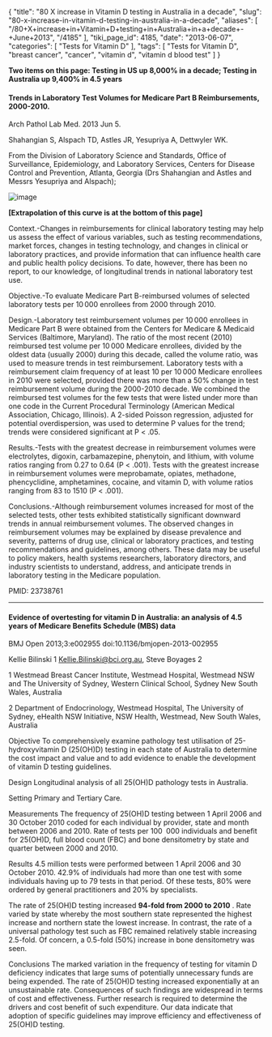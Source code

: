 {
    "title": "80 X increase in Vitamin D testing in Australia in a decade",
    "slug": "80-x-increase-in-vitamin-d-testing-in-australia-in-a-decade",
    "aliases": [
        "/80+X+increase+in+Vitamin+D+testing+in+Australia+in+a+decade+-+June+2013",
        "/4185"
    ],
    "tiki_page_id": 4185,
    "date": "2013-06-07",
    "categories": [
        "Tests for Vitamin D"
    ],
    "tags": [
        "Tests for Vitamin D",
        "breast cancer",
        "cancer",
        "vitamin d",
        "vitamin d blood test"
    ]
}


**Two items on this page: Testing in US up 8,000% in a decade; Testing in Australia up 9,400% in 4.5 years** 

#### Trends in Laboratory Test Volumes for Medicare Part B Reimbursements, 2000-2010.

Arch Pathol Lab Med. 2013 Jun 5. 

Shahangian S, Alspach TD, Astles JR, Yesupriya A, Dettwyler WK.

From the Division of Laboratory Science and Standards, Office of Surveillance, Epidemiology, and Laboratory Services, Centers for Disease Control and Prevention, Atlanta, Georgia (Drs Shahangian and Astles and Messrs Yesupriya and Alspach);

<img src="/attachments/d3.mock.jpg" alt="image">  

 **<span>[Extrapolation of this curve is at the bottom of this page]</span>** 

Context.-Changes in reimbursements for clinical laboratory testing may help us assess the effect of various variables, such as testing recommendations, market forces, changes in testing technology, and changes in clinical or laboratory practices, and provide information that can influence health care and public health policy decisions. To date, however, there has been no report, to our knowledge, of longitudinal trends in national laboratory test use. 

Objective.-To evaluate Medicare Part B-reimbursed volumes of selected laboratory tests per 10 000 enrollees from 2000 through 2010. 

Design.-Laboratory test reimbursement volumes per 10 000 enrollees in Medicare Part B were obtained from the Centers for Medicare & Medicaid Services (Baltimore, Maryland). The ratio of the most recent (2010) reimbursed test volume per 10 000 Medicare enrollees, divided by the oldest data (usually 2000) during this decade, called the volume ratio, was used to measure trends in test reimbursement. Laboratory tests with a reimbursement claim frequency of at least 10 per 10 000 Medicare enrollees in 2010 were selected, provided there was more than a 50% change in test reimbursement volume during the 2000-2010 decade. We combined the reimbursed test volumes for the few tests that were listed under more than one code in the Current Procedural Terminology (American Medical Association, Chicago, Illinois). A 2-sided Poisson regression, adjusted for potential overdispersion, was used to determine P values for the trend; trends were considered significant at P < .05. 

Results.-Tests with the greatest decrease in reimbursement volumes were electrolytes, digoxin, carbamazepine, phenytoin, and lithium, with volume ratios ranging from 0.27 to 0.64 (P < .001). Tests with the greatest increase in reimbursement volumes were meprobamate, opiates, methadone, phencyclidine, amphetamines, cocaine, and vitamin D, with volume ratios ranging from 83 to 1510 (P < .001). 

Conclusions.-Although reimbursement volumes increased for most of the selected tests, other tests exhibited statistically significant downward trends in annual reimbursement volumes. The observed changes in reimbursement volumes may be explained by disease prevalence and severity, patterns of drug use, clinical or laboratory practices, and testing recommendations and guidelines, among others. These data may be useful to policy makers, health systems researchers, laboratory directors, and industry scientists to understand, address, and anticipate trends in laboratory testing in the Medicare population.

PMID:     23738761

---

#### Evidence of overtesting for vitamin D in Australia: an analysis of 4.5  years of Medicare Benefits Schedule (MBS) data

BMJ Open 2013;3:e002955 doi:10.1136/bmjopen-2013-002955

Kellie Bilinski 1 Kellie.Bilinski@bci.org.au,     Steve Boyages 2

1 Westmead Breast Cancer Institute, Westmead Hospital, Westmead NSW and The University of Sydney, Western Clinical School, Sydney New South Wales, Australia

2 Department of Endocrinology, Westmead Hospital, The University of Sydney, eHealth NSW Initiative, NSW Health, Westmead, New South Wales, Australia

Objective To comprehensively examine pathology test utilisation of 25-hydroxyvitamin D (25(OH)D) testing in each state of Australia to determine the cost impact and value and to add evidence to enable the development of vitamin D testing guidelines.

Design Longitudinal analysis of all 25(OH)D pathology tests in Australia.

Setting Primary and Tertiary Care.

Measurements The frequency of 25(OH)D testing between 1 April 2006 and 30 October 2010 coded for each individual by provider, state and month between 2006 and 2010. Rate of tests per 100  000 individuals and benefit for 25(OH)D, full blood count (FBC) and bone densitometry by state and quarter between 2000 and 2010.

Results 4.5 million tests were performed between 1 April 2006 and 30 October 2010. 42.9% of individuals had more than one test with some individuals having up to 79 tests in that period. Of these tests, 80% were ordered by general practitioners and 20% by specialists. 

The rate of 25(OH)D testing increased  **94-fold from 2000 to 2010** . Rate varied by state whereby the most southern state represented the highest increase and northern state the lowest increase. In contrast, the rate of a universal pathology test such as FBC remained relatively stable increasing 2.5-fold. Of concern, a 0.5-fold (50%) increase in bone densitometry was seen.

Conclusions The marked variation in the frequency of testing for vitamin D deficiency indicates that large sums of potentially unnecessary funds are being expended. The rate of 25(OH)D testing increased exponentially at an unsustainable rate. Consequences of such findings are widespread in terms of cost and effectiveness. Further research is required to determine the drivers and cost benefit of such expenditure. Our data indicate that adoption of specific guidelines may improve efficiency and effectiveness of 25(OH)D testing.